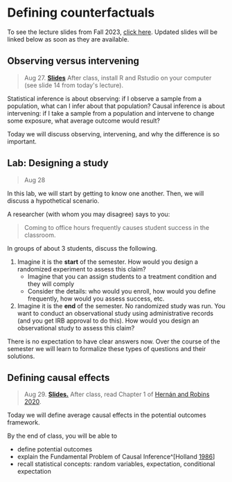 
# Defining counterfactuals

To see the lecture slides from Fall 2023, [click here](https://causal3900.github.io/fa23/defining-counterfactuals.html). Updated slides will be linked below as soon as they are available.

## Observing versus intervening

> Aug 27. [**Slides**](assets/slides/1-1_observing_intervening.pdf)
After class, install R and Rstudio on your computer (see slide 14 from today's lecture).

Statistical inference is about observing: if I observe a sample from a population, what can I infer about that population? Causal inference is about intervening: if I take a sample from a population and intervene to change some exposure, what average outcome would result?

Today we will discuss observing, intervening, and why the difference is so important.



## Lab: Designing a study

> Aug 28

In this lab, we will start by getting to know one another. Then, we will discuss a hypothetical scenario.

A researcher (with whom you may disagree) says to you:
  > Coming to office hours frequently causes student success in the classroom.

In groups of about 3 students, discuss the following.

1. Imagine it is the **start** of the semester. How would you design a randomized experiment to assess this claim?
     * Imagine that you can assign students to a treatment condition and they will comply
     * Consider the details: who would you enroll, how would you define frequently, how would you assess success, etc.
2. Imagine it is the **end** of the semester. No randomized study was run. You want to conduct an observational study using administrative records (and you get IRB approval to do this). How would you design an observational study to assess this claim?

There is no expectation to have clear answers now. Over the course of the semester we will learn to formalize these types of questions and their solutions.

## Defining causal effects

> Aug 29. [**Slides.**](assets/slides/1-2_defining_causal_effects.pdf)
After class, read Chapter 1 of [Hernán and Robins 2020](https://www.hsph.harvard.edu/miguel-hernan/causal-inference-book/).

Today we will define average causal effects in the potential outcomes framework.

By the end of class, you will be able to

* define potential outcomes
* explain the Fundamental Problem of Causal Inference^[Holland [1986](https://doi.org/10.2307/2289064)]
* recall statistical concepts: random variables, expectation, conditional expectation
